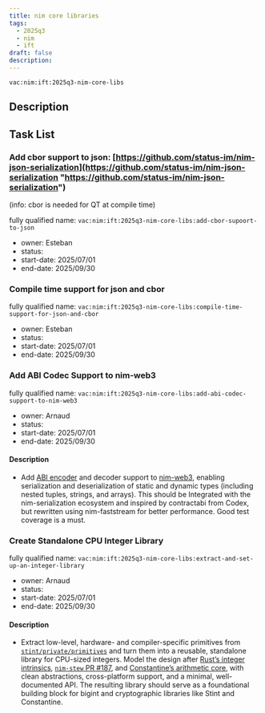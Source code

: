 ```yaml
---
title: nim core libraries
tags:
  - 2025q3
  - nim
  - ift
draft: false
description:
---
```


`vac:nim:ift:2025q3-nim-core-libs`

## Description

## Task List

### Add cbor support to json: [https://github.com/status-im/nim-json-serialization](https://github.com/status-im/nim-json-serialization "https://github.com/status-im/nim-json-serialization")

(info: cbor is needed for QT at compile time)

fully qualified name: `vac:nim:ift:2025q3-nim-core-libs:add-cbor-supoort-to-json`
* owner: Esteban
* status:
* start-date: 2025/07/01
* end-date: 2025/09/30

### Compile time support for json and cbor

fully qualified name: `vac:nim:ift:2025q3-nim-core-libs:compile-time-support-for-json-and-cbor`
* owner: Esteban
* status:
* start-date: 2025/07/01
* end-date: 2025/09/30

### Add ABI Codec Support to nim-web3

fully qualified name: `vac:nim:ift:2025q3-nim-core-libs:add-abi-codec-support-to-nim-web3`
* owner: Arnaud
* status:
* start-date: 2025/07/01
* end-date: 2025/09/30

#### Description

- Add [ABI encoder](https://github.com/codex-storage/nim-contract-abi) and decoder support to [nim-web3](https://github.com/status-im/nim-web3), enabling serialization and deserialization of static and dynamic types (including nested tuples, strings, and arrays). This should be Integrated with the nim-serialization ecosystem and inspired by contractabi from Codex, but rewritten using nim-faststream for better performance. Good test coverage is a must.

### Create Standalone CPU Integer Library

fully qualified name: `vac:nim:ift:2025q3-nim-core-libs:extract-and-set-up-an-integer-library`
* owner: Arnaud
* status:
* start-date: 2025/07/01
* end-date: 2025/09/30

#### Description

- Extract low-level, hardware- and compiler-specific primitives from [`stint/private/primitives`](https://github.com/status-im/nim-stint/tree/master/stint/private/primitives) and turn them into a reusable, standalone library for CPU-sized integers. Model the design after [Rust’s integer intrinsics](https://github.com/rust-lang/rust/issues/85532), [`nim-stew` PR #187](https://github.com/status-im/nim-stew/pull/187), and [Constantine’s arithmetic core](https://github.com/mratsim/constantine/tree/master/constantine/math_arbitrary_precision/arithmetic), with clean abstractions, cross-platform support, and a minimal, well-documented API. The resulting library should serve as a foundational building block for bigint and cryptographic libraries like Stint and Constantine.